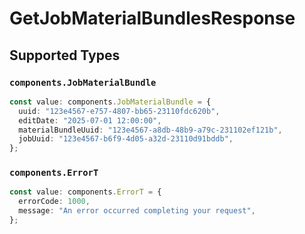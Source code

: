 # GetJobMaterialBundlesResponse


## Supported Types

### `components.JobMaterialBundle`

```typescript
const value: components.JobMaterialBundle = {
  uuid: "123e4567-e757-4807-bb65-23110fdc620b",
  editDate: "2025-07-01 12:00:00",
  materialBundleUuid: "123e4567-a8db-48b9-a79c-231102ef121b",
  jobUuid: "123e4567-b6f9-4d05-a32d-23110d91bddb",
};
```

### `components.ErrorT`

```typescript
const value: components.ErrorT = {
  errorCode: 1000,
  message: "An error occurred completing your request",
};
```

